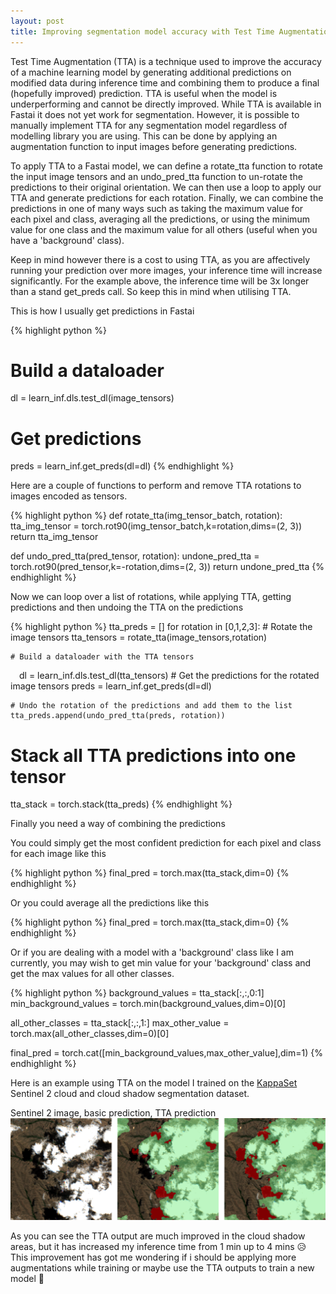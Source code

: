 ```yaml
---
layout: post
title: Improving segmentation model accuracy with Test Time Augmentation
---
```

Test Time Augmentation (TTA) is a technique used to improve the accuracy of a machine learning model by generating additional predictions on modified data during inference time and combining them to produce a final (hopefully improved) prediction. TTA is useful when the model is underperforming and cannot be directly improved. While TTA is available in Fastai it does not yet work for segmentation. However, it is possible to manually implement TTA for any segmentation model regardless of modelling library you are using. This can be done by applying an augmentation function to input images before generating predictions.

To apply TTA to a Fastai model, we can define a rotate_tta function to rotate the input image tensors and an undo_pred_tta function to un-rotate the predictions to their original orientation. We can then use a loop to apply our TTA and generate predictions for each rotation. Finally, we can combine the predictions in one of many ways such as taking the maximum value for each pixel and class, averaging all the predictions, or using the minimum value for one class and the maximum value for all others (useful when you have a 'background' class).

Keep in mind however there is a cost to using TTA, as you are affectively running your prediction over more images, your inference time will increase significantly. For the example above, the inference time will be 3x longer than a stand get_preds call. So keep this in mind when utilising TTA.

This is how I usually get predictions in Fastai

{% highlight python %}
# Build a dataloader
dl = learn_inf.dls.test_dl(image_tensors)
# Get predictions
preds  = learn_inf.get_preds(dl=dl)
{% endhighlight %}

Here are a couple of functions to perform and remove TTA rotations to images encoded as tensors.

{% highlight python %}
def rotate_tta(img_tensor_batch, rotation):
    tta_img_tensor = torch.rot90(img_tensor_batch,k=rotation,dims=(2, 3))
    return tta_img_tensor

def undo_pred_tta(pred_tensor, rotation):
        undone_pred_tta = torch.rot90(pred_tensor,k=-rotation,dims=(2, 3))
        return undone_pred_tta
{% endhighlight %}

Now we can loop over a list of rotations, while applying TTA, getting predictions and then undoing the TTA on the predictions

{% highlight python %}
tta_preds = []
for rotation in [0,1,2,3]:
    # Rotate the image tensors
    tta_tensors = rotate_tta(image_tensors,rotation)

    # Build a dataloader with the TTA tensors
    dl = learn_inf.dls.test_dl(tta_tensors)
    # Get the predictions for the rotated image tensors
    preds  = learn_inf.get_preds(dl=dl)

    # Undo the rotation of the predictions and add them to the list
    tta_preds.append(undo_pred_tta(preds, rotation))

# Stack all TTA predictions into one tensor
tta_stack = torch.stack(tta_preds)
{% endhighlight %}

Finally you need a way of combining the predictions  

You could simply get the most confident prediction for each pixel and class for each image like this

{% highlight python %}
final_pred = torch.max(tta_stack,dim=0)
{% endhighlight %}

Or you could average all the predictions like this

{% highlight python %}
final_pred = torch.max(tta_stack,dim=0)
{% endhighlight %}

Or if you are dealing with a model with a 'background' class like I am currently, you may wish to get min value for your 'background' class and get the max values for all other classes.

{% highlight python %}
background_values = tta_stack[:,:,0:1]
min_background_values = torch.min(background_values,dim=0)[0]

all_other_classes = tta_stack[:,:,1:]
max_other_value = torch.max(all_other_classes,dim=0)[0]

final_pred = torch.cat([min_background_values,max_other_value],dim=1)
{% endhighlight %}

Here is an example using TTA on the model I trained on the <a href="https://zenodo.org/record/7100327#.Y6J3uNJBxdd">KappaSet</a> Sentinel 2 cloud and cloud shadow segmentation dataset.

Sentinel 2 image, basic prediction, TTA prediction
<img src="https://github.com/DPIRD-DMA/blog/blob/master/docs/images/blog_images/2022-12-21-Improving-segmentation-model-accuracy-with-Test-Time-Augmentation-comparison.png?raw=true" width="1850">


As you can see the TTA output are much improved in the cloud shadow areas, but it has increased my inference time from 1 min up to 4 mins 😥
This improvement has got me wondering if i should be applying more augmentations while training or maybe use the TTA outputs to train a new model 🤔
